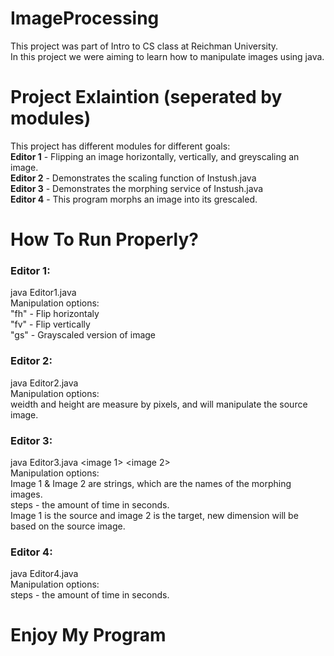 # ImageProcessing
This project was part of Intro to CS class at Reichman University.\
In this project we were aiming to learn how to manipulate images using java.

# Project Exlaintion (seperated by modules)
This project has different modules for different goals:\
  **Editor 1** - Flipping an image horizontally, vertically, and greyscaling an image.\
  **Editor 2** - Demonstrates the scaling function of Instush.java\
  **Editor 3** - Demonstrates the morphing service of Instush.java\
  **Editor 4** - This program morphs an image into its grescaled.

# How To Run Properly?
### **Editor 1:**
  java Editor1.java <image name> <options>\
  Manipulation options:\
    "fh" - Flip horizontaly\
    "fv" - Flip vertically\
    "gs" - Grayscaled version of image

### **Editor 2:**
  java Editor2.java <image name> <weidth> <height>\
  Manipulation options:\
    weidth and height are measure by pixels, and will manipulate the source image.
  
### **Editor 3:**
  java Editor3.java <image 1> <image 2> <steps>\
  Manipulation options:\
    Image 1 & Image 2 are strings, which are the names of the morphing images.\
    steps - the amount of time in seconds.\
    Image 1 is the source and image 2 is the target, new dimension will be based on the source image.
  
### **Editor 4:**
  java Editor4.java <image name> <steps>\
  Manipulation options:\
    steps - the amount of time in seconds.
  
# Enjoy My Program
